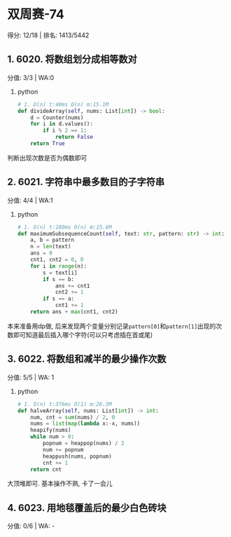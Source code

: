 # 双周赛-74

得分: 12/18 | 排名: 1413/5442

## 1. 6020. 将数组划分成相等数对

分值: 3/3 | WA:0 

1. python

   ```python
   # 1. O(n) t:40ms O(n) m:15.1M
   def divideArray(self, nums: List[int]) -> bool:
       d = Counter(nums)
       for i in d.values():
           if i % 2 == 1:
               return False
       return True
   ```

判断出现次数是否为偶数即可

## 2. 6021. 字符串中最多数目的子字符串

分值: 4/4 | WA:1

1. python

   ```python
   # 1. O(n) t:180ms O(n) m:15.6M
   def maximumSubsequenceCount(self, text: str, pattern: str) -> int:
       a, b = pattern
       n = len(text)
       ans = 0
       cnt1, cnt2 = 0, 0
       for i in range(n):
           s = text[i]
           if s == b:
               ans += cnt1
               cnt2 += 1
           if s == a:
               cnt1 += 1
       return ans + max(cnt1, cnt2)
   ```

本来准备用dp做, 后来发现两个变量分别记录`pattern[0]`和`pattern[1]`出现的次数即可知道最后插入哪个字符(可以只考虑插在首或尾)

## 3. 6022. 将数组和减半的最少操作次数

分值: 5/5 | WA: 1

1. python

   ```python
   # 1. O(n) t:376ms O(1) m:26.3M
   def halveArray(self, nums: List[int]) -> int:
       num, cnt = sum(nums) / 2, 0
       nums = list(map(lambda x:-x, nums))
       heapify(nums)
       while num > 0:
           popnum = heappop(nums) / 2
           num += popnum
           heappush(nums, popnum)
           cnt += 1
       return cnt
   
   ```

大顶堆即可. 基本操作不熟, 卡了一会儿

## 4. 6023. 用地毯覆盖后的最少白色砖块

分值: 0/6 | WA: -



